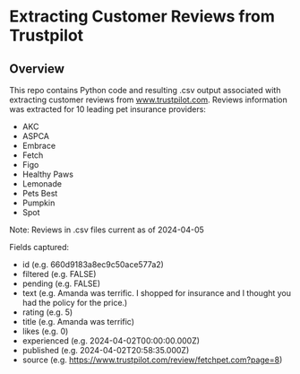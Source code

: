 # Extracting Customer Reviews from Trustpilot

## Overview

This repo contains Python code and resulting .csv output associated with extracting customer reviews from www.trustpilot.com. Reviews information was extracted for 10 leading pet insurance providers:
- AKC
- ASPCA
- Embrace
- Fetch
- Figo
- Healthy Paws
- Lemonade
- Pets Best
- Pumpkin
- Spot

Note: Reviews in .csv files current as of 2024-04-05

Fields captured:
- id (e.g. 660d9183a8ec9c50ace577a2)
- filtered (e.g. FALSE)
- pending (e.g. FALSE)
- text (e.g. Amanda was terrific.  I shopped for insurance and I thought you had the policy for the price.)
- rating (e.g. 5)
- title (e.g. Amanda was terrific)
- likes (e.g. 0)
- experienced (e.g. 2024-04-02T00:00:00.000Z)
- published (e.g. 2024-04-02T20:58:35.000Z)
- source (e.g. https://www.trustpilot.com/review/fetchpet.com?page=8)
